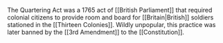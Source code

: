 The Quartering Act was a 1765 act of [[British Parliament]] that required colonial citizens to provide room and board for [[Britain|British]] soldiers stationed in the [[Thirteen Colonies]]. Wildly unpopular, this practice was later banned by the [[3rd Amendment]] to the [[Constitution]].